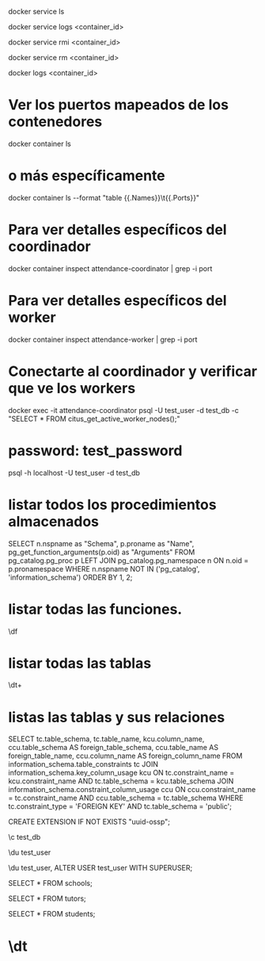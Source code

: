
docker service ls

docker service logs <container_id>

docker service rmi <container_id>

docker service rm <container_id>

docker logs <container_id>

# Ver los puertos mapeados de los contenedores
docker container ls
# o más específicamente
docker container ls --format "table {{.Names}}\t{{.Ports}}"

# Para ver detalles específicos del coordinador
docker container inspect attendance-coordinator | grep -i port

# Para ver detalles específicos del worker
docker container inspect attendance-worker | grep -i port
            
# Conectarte al coordinador y verificar que ve los workers
docker exec -it attendance-coordinator psql -U test_user -d test_db -c "SELECT * FROM citus_get_active_worker_nodes();"

# password: test_password
psql -h localhost -U test_user -d test_db

# listar todos los procedimientos almacenados
SELECT n.nspname as "Schema", p.proname as "Name", pg_get_function_arguments(p.oid) as "Arguments" FROM pg_catalog.pg_proc p LEFT JOIN pg_catalog.pg_namespace n ON n.oid = p.pronamespace WHERE n.nspname NOT IN ('pg_catalog', 'information_schema') ORDER BY 1, 2;
# listar todas las funciones.
\df

# listar todas las tablas
\dt+

# listas las tablas y sus relaciones
SELECT
    tc.table_schema,
    tc.table_name,
    kcu.column_name,
    ccu.table_schema AS foreign_table_schema,
    ccu.table_name AS foreign_table_name,
    ccu.column_name AS foreign_column_name
FROM information_schema.table_constraints tc
JOIN information_schema.key_column_usage kcu
    ON tc.constraint_name = kcu.constraint_name
    AND tc.table_schema = kcu.table_schema
JOIN information_schema.constraint_column_usage ccu
    ON ccu.constraint_name = tc.constraint_name
    AND ccu.table_schema = tc.table_schema
WHERE tc.constraint_type = 'FOREIGN KEY'
AND tc.table_schema = 'public';

CREATE EXTENSION IF NOT EXISTS "uuid-ossp";

\c test_db

\du test_user

\du test_user, ALTER USER test_user WITH SUPERUSER;

SELECT * FROM schools;

SELECT * FROM tutors;

SELECT * FROM students;

# \dt